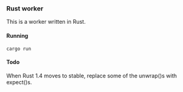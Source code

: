 ### Rust worker

This is a worker written in Rust.


#### Running

```
cargo run
```


#### Todo

When Rust 1.4 moves to stable, replace some of the unwrap()s with expect()s.
